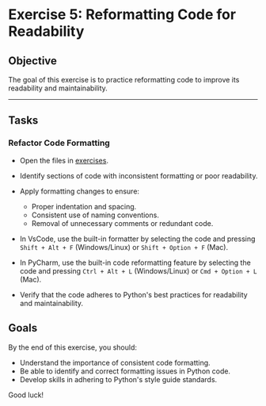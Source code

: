 # Exercise 5: Reformatting Code for Readability

## Objective
The goal of this exercise is to practice reformatting code to improve its readability and maintainability.

---

## Tasks

### Refactor Code Formatting
- Open the files in [exercises](./exercises/).
- Identify sections of code with inconsistent formatting or poor readability.
- Apply formatting changes to ensure:
  - Proper indentation and spacing.
  - Consistent use of naming conventions.
  - Removal of unnecessary comments or redundant code.
- In VsCode, use the built-in formatter by selecting the code and pressing `Shift + Alt + F` (Windows/Linux) or `Shift + Option + F` (Mac).
- In PyCharm, use the built-in code reformatting feature by selecting the code and pressing `Ctrl + Alt + L` (Windows/Linux) or `Cmd + Option + L` (Mac).

- Verify that the code adheres to Python's best practices for readability and maintainability.

## Goals
By the end of this exercise, you should:
- Understand the importance of consistent code formatting.
- Be able to identify and correct formatting issues in Python code.
- Develop skills in adhering to Python's style guide standards.

Good luck!
